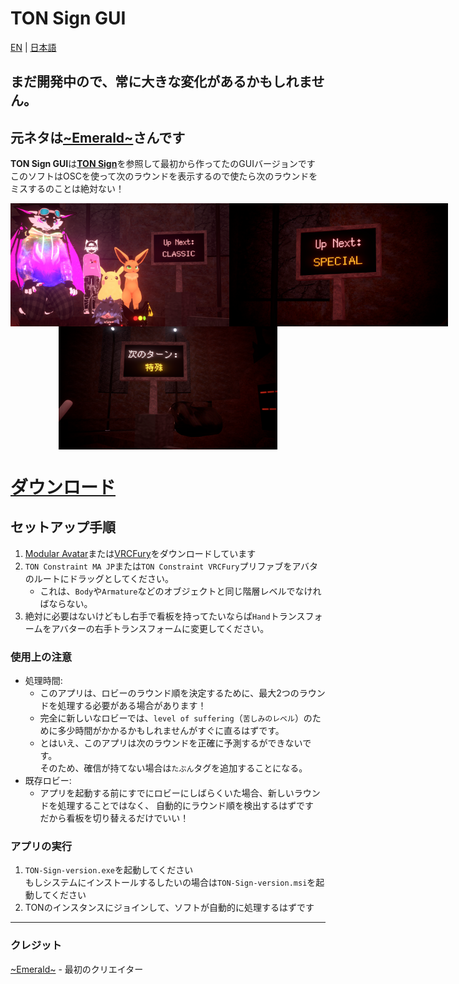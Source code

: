 # TON Sign GUI

[EN](README.md) | [日本語](README-JP.md)

## まだ開発中ので、常に大きな変化があるかもしれません。

## 元ネタは[\~Emerald~](https://github.com/Emmyvee/TON-Sign)さんです

**TON Sign GUI**は[**TON Sign**](https://github.com/Emmyvee/TON-Sign)を参照して最初から作ってたのGUIバージョンです  
このソフトはOSCを使って次のラウンドを表示するので使たら次のラウンドをミスするのことは絶対ない！

<div style="display: flex; justify-content: space-around;">
  <img src="https://raw.githubusercontent.com/Emmyvee/TON-Sign/refs/heads/main/VRCPreview.jpg" alt="Thanks to the people who helped me test!" width="350"/>
  <img src="https://raw.githubusercontent.com/Emmyvee/TON-Sign/refs/heads/main/VRCPreview2.jpg" alt="Preview Photo" width="350"/>
</div>

<div style="display: flex; justify-content: space-around;">
  <img src="https://raw.githubusercontent.com/T2PeNBiX99wcoxKv3A4g/TON-Sign/refs/heads/main/Screenshot/VRCPreview_JP.png" alt="Preview Photo Japanese" width="350"/>
</div>

# [ダウンロード](https://github.com/T2PeNBiX99wcoxKv3A4g/TON-Sign-GUI/releases/latest)

## セットアップ手順

1. [Modular Avatar](https://modular-avatar.nadena.dev/)または[VRCFury](https://vrcfury.com)をダウンロードしています
2. `TON Constraint MA JP`または`TON Constraint VRCFury`プリファブをアバタのルートにドラッグとしてください。
    - これは、`Body`や`Armature`などのオブジェクトと同じ階層レベルでなければならない。
3. 絶対に必要はないけどもし右手で看板を持ってたいならば`Hand`トランスフォームをアバターの右手トランスフォームに変更してください。

### 使用上の注意

- 処理時間:
    - このアプリは、ロビーのラウンド順を決定するために、最大2つのラウンドを処理する必要がある場合があります！
    - 完全に新しいなロビーでは、`level of suffering`（`苦しみのレベル`）のために多少時間がかかるかもしれませんがすぐに直るはずです。
    - とはいえ、このアプリは次のラウンドを正確に予測するができないです。  
      そのため、確信が持てない場合は`たぶん`タグを追加することになる。
- 既存ロビー:
    - アプリを起動する前にすでにロビーにしばらくいた場合、新しいラウンドを処理することではなく、
      自動的にラウンド順を検出するはずです  
      だから看板を切り替えるだけでいい！

### アプリの実行

1. `TON-Sign-version.exe`を起動してください  
   もしシステムにインストールするしたいの場合は`TON-Sign-version.msi`を起動してください
2. TONのインスタンスにジョインして、ソフトが自動的に処理するはずです

---

### クレジット

[\~Emerald\~](https://github.com/Emmyvee/TON-Sign) - 最初のクリエイター